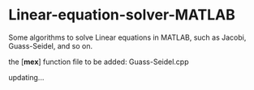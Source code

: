 # Linear-equation-solver-MATLAB
Some algorithms to solve Linear equations in MATLAB, such as Jacobi, Guass-Seidel, and so on.

the [**mex**] function file to be added: Guass-Seidel.cpp

updating...
